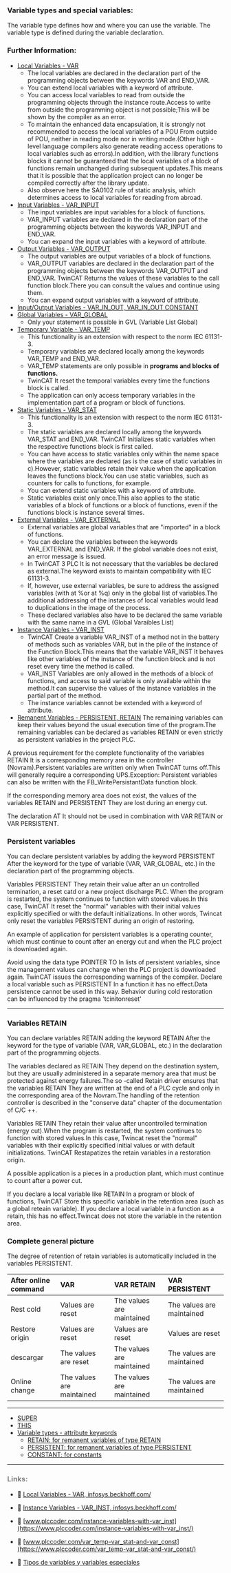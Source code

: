 ### Variable types and special variables:


The variable type defines how and where you can use the variable. The variable type is defined during the variable declaration.

### Further Information:
- [Local Variables - VAR](https://infosys.beckhoff.com/content/1033/tc3_plc_intro/2528755083.html)
    - The local variables are declared in the declaration part of the programming objects between the keywords VAR and END_VAR.
    - You can extend local variables with a keyword of attribute.
    - You can access local variables to read from outside the programming objects through the instance route.Access to write from outside the programming object is not possible;This will be shown by the compiler as an error.
    - To maintain the enhanced data encapsulation, it is strongly not recommended to access the local variables of a POU From outside of POU, neither in reading mode nor in writing mode.(Other high -level language compilers also generate reading access operations to local variables such as errors).In addition, with the library functions blocks it cannot be guaranteed that the local variables of a block of functions remain unchanged during subsequent updates.This means that it is possible that the application project can no longer be compiled correctly after the library update.
    - Also observe here the SA0102 rule of static analysis, which determines access to local variables for reading from abroad.
- [Input Variables - VAR_INPUT](https://infosys.beckhoff.com/content/1033/tc3_plc_intro/2528760459.html)
    - The input variables are input variables for a block of functions.
    - VAR_INPUT variables are declared in the declaration part of the programming objects between the keywords VAR_INPUT and END_VAR.
    - You can expand the input variables with a keyword of attribute.
- [Output Variables - VAR_OUTPUT](https://infosys.beckhoff.com/content/1033/tc3_plc_intro/2528765835.html)
    - The output variables are output variables of a block of functions.
    - VAR_OUTPUT variables are declared in the declaration part of the programming objects between the keywords VAR_OUTPUT and END_VAR. TwinCAT Returns the values of these variables to the call function block.There you can consult the values and continue using them.
    - You can expand output variables with a keyword of attribute.
- [Input/Output Variables - VAR_IN_OUT, VAR_IN_OUT CONSTANT](https://infosys.beckhoff.com/content/1033/tc3_plc_intro/2528771211.html)
- [Global Variables - VAR_GLOBAL](https://infosys.beckhoff.com/content/1033/tc3_plc_intro/2528776587.html)
    - Only your statement is possible in GVL (Variable List Global)
- [Temporary Variable - VAR_TEMP](https://infosys.beckhoff.com/content/1033/tc3_plc_intro/2528781963.html)
    - This functionality is an extension with respect to the norm IEC 61131-3.
    - Temporary variables are declared locally among the keywords VAR_TEMP and END_VAR.
    - VAR_TEMP statements are only possible in **programs and blocks of functions.**
    - TwinCAT It reset the temporal variables every time the functions block is called.
    - The application can only access temporary variables in the implementation part of a program or block of functions.
- [Static Variables - VAR_STAT](https://infosys.beckhoff.com/content/1033/tc3_plc_intro/2528787339.html)
    - This functionality is an extension with respect to the norm IEC 61131-3.
    - The static variables are declared locally among the keywords VAR_STAT and END_VAR. TwinCAT Initializes static variables when the respective functions block is first called.
    - You can have access to static variables only within the name space where the variables are declared (as is the case of static variables in c).However, static variables retain their value when the application leaves the functions block.You can use static variables, such as counters for calls to functions, for example.
    - You can extend static variables with a keyword of attribute.
    - Static variables exist only once.This also applies to the static variables of a block of functions or a block of functions, even if the functions block is instance several times.
- [External Variables - VAR_EXTERNAL](https://infosys.beckhoff.com/content/1033/tc3_plc_intro/2528792715.html)
    - External variables are global variables that are "imported" in a block of functions.
    - You can declare the variables between the keywords VAR_EXTERNAL and END_VAR. If the global variable does not exist, an error message is issued.	
    - In TwinCAT 3 PLC It is not necessary that the variables be declared as external.The keyword exists to maintain compatibility with IEC 61131-3.
    - If, however, use external variables, be sure to address the assigned variables (with at %or at %q) only in the global list of variables.The additional addressing of the instances of local variables would lead to duplications in the image of the process.
    - These declared variables also have to be declared the same variable with the same name in a GVL (Global Varaibles List)
- [Instance Variables - VAR_INST](https://infosys.beckhoff.com/content/1033/tc3_plc_intro/2528798091.html)
    - TwinCAT Create a variable VAR_INST of a method not in the battery of methods such as variables VAR, but in the pile of the instance of the Function Block.This means that the variable VAR_INST It behaves like other variables of the instance of the function block and is not reset every time the method is called.
    - VAR_INST Variables are only allowed in the methods of a block of functions, and access to said variable is only available within the method.It can supervise the values of the instance variables in the partial part of the method.
    - The instance variables cannot be extended with a keyword of attribute.
- [Remanent Variables - PERSISTENT, RETAIN](https://infosys.beckhoff.com/content/1033/tc3_plc_intro/2528803467.html)
The remaining variables can keep their values beyond the usual execution time of the program.The remaining variables can be declared as variables RETAIN or even strictly as persistent variables in the project PLC.

A previous requirement for the complete functionality of the variables RETAIN It is a corresponding memory area in the controller (Novram).Persistent variables are written only when TwinCAT turns off.This will generally require a corresponding UPS.Exception: Persistent variables can also be written with the FB_WritePersistantData function block.

If the corresponding memory area does not exist, the values of the variables RETAIN and PERSISTENT They are lost during an energy cut.

The declaration AT It should not be used in combination with VAR RETAIN or VAR PERSISTENT.
### Persistent variables
You can declare persistent variables by adding the keyword PERSISTENT After the keyword for the type of variable (VAR, VAR_GLOBAL, etc.) in the declaration part of the programming objects.

Variables PERSISTENT They retain their value after an un controlled termination, a reset catd or a new project discharge PLC.
When the program is restarted, the system continues to function with stored values.In this case, TwinCAT It reset the "normal" variables with their initial values explicitly specified or with the default initializations.
In other words, Twincat only reset the variables PERSISTENT during an origin of restoring.

An example of application for persistent variables is a operating counter, which must continue to count after an energy cut and when the PLC project is downloaded again.

Avoid using the data type POINTER TO In lists of persistent variables, since the management values can change when the PLC project is downloaded again. TwinCAT issues the corresponding warnings of the compiler.
Declare a local variable such as PERSISTENT In a function it has no effect.Data persistence cannot be used in this way.
Behavior during cold restoration can be influenced by the pragma 'tcinitonreset'
***
### Variables RETAIN
You can declare variables RETAIN adding the keyword RETAIN After the keyword for the type of variable (VAR, VAR_GLOBAL, etc.) in the declaration part of the programming objects.

The variables declared as RETAIN They depend on the destination system, but they are usually administered in a separate memory area that must be protected against energy failures.The so -called Retain driver ensures that the variables RETAIN They are written at the end of a PLC cycle and only in the corresponding area of the Novram.The handling of the retention controller is described in the "conserve data" chapter of the documentation of C/C ++.

Variables RETAIN They retain their value after uncontrolled termination (energy cut).When the program is restarted, the system continues to function with stored values.In this case, Twincat reset the "normal" variables with their explicitly specified initial values or with default initializations.
TwinCAT Restapatizes the retain variables in a restoration origin.

A possible application is a pieces in a production plant, which must continue to count after a power cut.

If you declare a local variable like RETAIN In a program or block of functions, TwinCAT Store this specific variable in the retention area (such as a global reteain variable).
If you declare a local variable in a function as a retain, this has no effect.Twincat does not store the variable in the retention area.

### Complete general picture
The degree of retention of retain variables is automatically included in the variables PERSISTENT.

| **After online command**  | **VAR**  | **VAR RETAIN** | **VAR PERSISTENT** |
|:------------- |:----------------| :-------------| :-------------|
| Rest cold         | Values are reset | The values are maintained       | The values are maintained     |
| Restore origin       | Values are reset | Values are reset   | Values are reset |
| descargar                | The values are reset | The values are maintained       | The values are maintained     |
| Online change          | The values are maintained     | The values are maintained       | The values are maintained     |

***
- [SUPER](https://infosys.beckhoff.com/content/1033/tc3_plc_intro/2528837771.html)
- [THIS](https://infosys.beckhoff.com/content/1033/tc3_plc_intro/2528843147.html)
- [Variable types - attribute keywords](https://infosys.beckhoff.com/content/1033/tc3_plc_intro/2528848523.html)
    - [RETAIN: for remanent variables of type RETAIN](https://infosys.beckhoff.com/content/1033/tc3_plc_intro/2528803467.html)
    - [PERSISTENT: for remanent variables of type PERSISTENT](https://infosys.beckhoff.com/content/1033/tc3_plc_intro/2528803467.html)
    - [CONSTANT: for constants](https://infosys.beckhoff.com/content/1033/tc3_plc_intro/2529284235.html#2529371275)

***
### <span style="color:grey">Links:</span>
- 🔗 [Local Variables - VAR, infosys.beckhoff.com/](https://infosys.beckhoff.com/english.php?content=../content/1033/tc3_plc_intro/2528755083.html&id=)

- 🔗 [Instance Variables - VAR_INST, infosys.beckhoff.com/](https://infosys.beckhoff.com/english.php?content=../content/1033/tc3_plc_intro/2528798091.html&id=)

- 🔗 [www.plccoder.com/instance-variables-with-var_inst](https://www.plccoder.com/instance-variables-with-var_inst/)

- 🔗 [www.plccoder.com/var_temp-var_stat-and-var_const](https://www.plccoder.com/var_temp-var_stat-and-var_const/)

- 🔗 [Tipos de variables y variables especiales](https://infosys.beckhoff.com/content/1033/tc3_plc_intro/2528749707.html?id=3782076432056683724)

